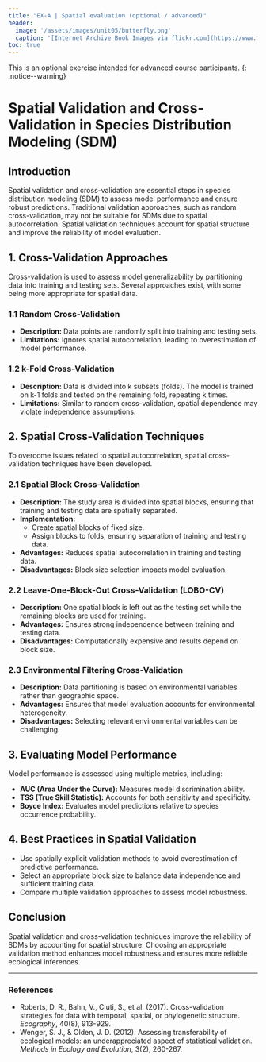 ```yaml
---
title: "EX-A | Spatial evaluation (optional / advanced)"
header:
  image: '/assets/images/unit05/butterfly.png'
  caption: '[Internet Archive Book Images via flickr.com](https://www.flickr.com/photos/internetarchivebookimages/page7) [public domain](https://creativecommons.org/publicdomain/zero/1.0/){:target="_blank"}'
toc: true
---
```



This is an optional exercise intended for advanced course participants.
{: .notice--warning}


# Spatial Validation and Cross-Validation in Species Distribution Modeling (SDM)

## Introduction
Spatial validation and cross-validation are essential steps in species distribution modeling (SDM) to assess model performance and ensure robust predictions. Traditional validation approaches, such as random cross-validation, may not be suitable for SDMs due to spatial autocorrelation. Spatial validation techniques account for spatial structure and improve the reliability of model evaluation.

## 1. Cross-Validation Approaches
Cross-validation is used to assess model generalizability by partitioning data into training and testing sets. Several approaches exist, with some being more appropriate for spatial data.

### 1.1 Random Cross-Validation
- **Description:** Data points are randomly split into training and testing sets.
- **Limitations:** Ignores spatial autocorrelation, leading to overestimation of model performance.

### 1.2 k-Fold Cross-Validation
- **Description:** Data is divided into k subsets (folds). The model is trained on k-1 folds and tested on the remaining fold, repeating k times.
- **Limitations:** Similar to random cross-validation, spatial dependence may violate independence assumptions.

## 2. Spatial Cross-Validation Techniques
To overcome issues related to spatial autocorrelation, spatial cross-validation techniques have been developed.

### 2.1 Spatial Block Cross-Validation
- **Description:** The study area is divided into spatial blocks, ensuring that training and testing data are spatially separated.
- **Implementation:** 
  - Create spatial blocks of fixed size.
  - Assign blocks to folds, ensuring separation of training and testing data.
- **Advantages:** Reduces spatial autocorrelation in training and testing data.
- **Disadvantages:** Block size selection impacts model evaluation.

### 2.2 Leave-One-Block-Out Cross-Validation (LOBO-CV)
- **Description:** One spatial block is left out as the testing set while the remaining blocks are used for training.
- **Advantages:** Ensures strong independence between training and testing data.
- **Disadvantages:** Computationally expensive and results depend on block size.

### 2.3 Environmental Filtering Cross-Validation
- **Description:** Data partitioning is based on environmental variables rather than geographic space.
- **Advantages:** Ensures that model evaluation accounts for environmental heterogeneity.
- **Disadvantages:** Selecting relevant environmental variables can be challenging.

## 3. Evaluating Model Performance
Model performance is assessed using multiple metrics, including:
- **AUC (Area Under the Curve):** Measures model discrimination ability.
- **TSS (True Skill Statistic):** Accounts for both sensitivity and specificity.
- **Boyce Index:** Evaluates model predictions relative to species occurrence probability.

## 4. Best Practices in Spatial Validation
- Use spatially explicit validation methods to avoid overestimation of predictive performance.
- Select an appropriate block size to balance data independence and sufficient training data.
- Compare multiple validation approaches to assess model robustness.

## Conclusion
Spatial validation and cross-validation techniques improve the reliability of SDMs by accounting for spatial structure. Choosing an appropriate validation method enhances model robustness and ensures more reliable ecological inferences.

---
### References
- Roberts, D. R., Bahn, V., Ciuti, S., et al. (2017). Cross-validation strategies for data with temporal, spatial, or phylogenetic structure. *Ecography*, 40(8), 913-929.
- Wenger, S. J., & Olden, J. D. (2012). Assessing transferability of ecological models: an underappreciated aspect of statistical validation. *Methods in Ecology and Evolution*, 3(2), 260-267.
